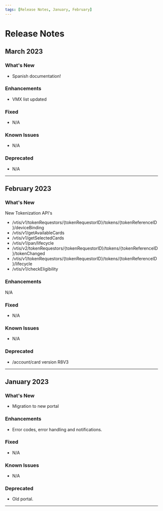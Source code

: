 ```yaml
---
tags: [Release Notes, January, February]
---
```


# Release Notes

## March 2023

### What's New

- Spanish documentation!

### Enhancements

- VMX list updated

### Fixed

- N/A

### Known Issues

- N/A

### Deprecated

- N/A

---


## February 2023

### What's New

New Tokenization API's

- /vtis/v1/tokenRequestors/{tokenRequestorID}/tokens/{tokenReferenceID}/deviceBinding
- /vtis/v1/getAvailableCards
- /vtis/v1/getSelectedCards
- /vtis/v1/pan/lifecycle
- /vtis/v2/tokenRequestors/{tokenRequestorID}/tokens/{tokenReferenceID}/tokenChanged
- /vtis/v1/tokenRequestors/{tokenRequestorID}/tokens/{tokenReferenceID}/lifecycle
- /vtis/v1/checkEligibility

### Enhancements

N/A

### Fixed

- N/A

### Known Issues

- N/A

### Deprecated

- /account/card version R8V3

---

## January 2023

### What's New

- Migration to new portal

### Enhancements

- Error codes, error handling and notifications.

### Fixed

- N/A

### Known Issues

- N/A

### Deprecated

- Old portal.

---
